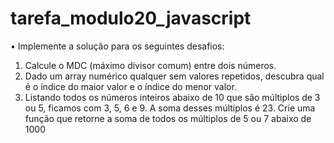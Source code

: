 # tarefa_modulo20_javascript

• Implemente a solução para os seguintes desafios: 
1. Calcule o MDC (máximo divisor comum) entre dois números. 
2. Dado um array numérico qualquer sem valores repetidos, descubra qual é o índice do maior
valor e o índice do menor valor. 
3. Listando todos os números inteiros abaixo de 10 que são múltiplos de 3 ou 5, ficamos com 3, 5,
6 e 9. A soma desses múltiplos é 23. Crie uma função que retorne a soma de todos os
múltiplos de 5 ou 7 abaixo de 1000